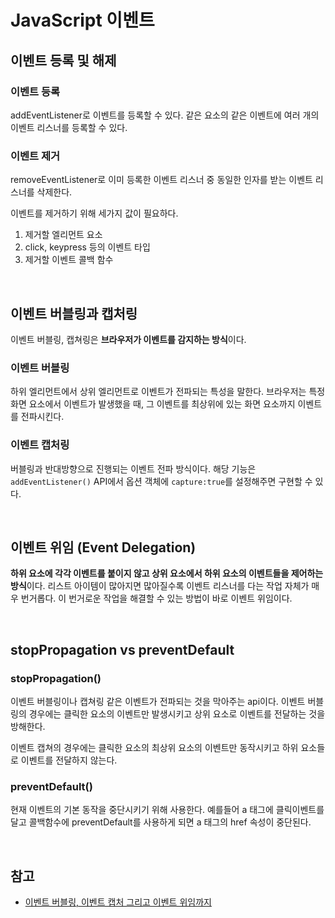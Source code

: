 # JavaScript 이벤트
## 이벤트 등록 및 해제
### 이벤트 등록
addEventListener로 이벤트를 등록할 수 있다. 같은 요소의 같은 이벤트에 여러 개의 이벤트 리스너를 등록할 수 있다.

### 이벤트 제거
removeEventListener로 이미 등록한 이벤트 리스너 중 동일한 인자를 받는 이벤트 리스너를 삭제한다.

이벤트를 제거하기 위해 세가지 값이 필요하다.
1. 제거할 엘리먼트 요소
2. click, keypress 등의 이벤트 타입
3. 제거할 이벤트 콜백 함수

<br>

## 이벤트 버블링과 캡처링
이벤트 버블링, 캡쳐링은 **브라우저가 이벤트를 감지하는 방식**이다.

### 이벤트 버블링
하위 엘리먼트에서 상위 엘리먼트로 이벤트가 전파되는 특성을 말한다. 브라우저는 특정 화면 요소에서 이벤트가 발생했을 때, 그 이벤트를 최상위에 있는 화면 요소까지 이벤트를 전파시킨다.

### 이벤트 캡처링
버블링과 반대방향으로 진행되는 이벤트 전파 방식이다. 해당 기능은 `addEventListener()` API에서 옵션 객체에 `capture:true`를 설정해주면 구현할 수 있다.

<br>

## 이벤트 위임 (Event Delegation)
**하위 요소에 각각 이벤트를 붙이지 않고 상위 요소에서 하위 요소의 이벤트들을 제어하는 방식**이다. 리스트 아이템이 많아지면 많아질수록 이벤트 리스너를 다는 작업 자체가 매우 번거롭다. 이 번거로운 작업을 해결할 수 있는 방법이 바로 이벤트 위임이다.

<br>

## stopPropagation vs preventDefault
### stopPropagation()
이벤트 버블링이나 캡쳐링 같은 이벤트가 전파되는 것을 막아주는 api이다. 이벤트 버블링의 경우에는 클릭한 요소의 이벤트만 발생시키고 상위 요소로 이벤트를 전달하는 것을 방해한다.

이벤트 캡쳐의 경우에는 클릭한 요소의 최상위 요소의 이벤트만 동작시키고 하위 요소들로 이벤트를 전달하지 않는다.

### preventDefault()
현재 이벤트의 기본 동작을 중단시키기 위해 사용한다. 예를들어 a 태그에 클릭이벤트를 달고 콜백함수에 preventDefault를 사용하게 되면 a 태그의 href 속성이 중단된다.

<br>

## 참고
- [이벤트 버블링, 이벤트 캡처 그리고 이벤트 위임까지](https://joshua1988.github.io/web-development/javascript/event-propagation-delegation/)
